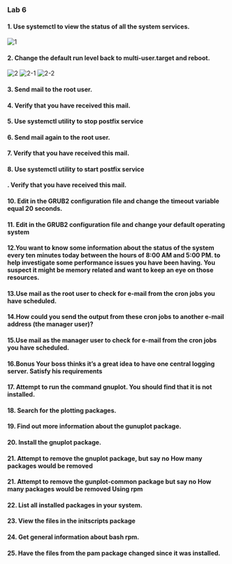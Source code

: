 ### Lab 6
#### 1.	Use systemctl to view the status of all the system services.
![1](https://github.com/menna-abdallah/Linux-RedHat/assets/139376864/e130bfcb-0afd-4bac-847f-df8a146dbef6)

#### 2.	Change the default run level back to multi-user.target and reboot.
![2](https://github.com/menna-abdallah/Linux-RedHat/assets/139376864/08b6dd08-b965-4d5b-9f2a-7bcb8ee00a18)
![2-1](https://github.com/menna-abdallah/Linux-RedHat/assets/139376864/cb271c4d-6331-4bc7-941e-d64a14840e7e)
![2-2](https://github.com/menna-abdallah/Linux-RedHat/assets/139376864/8d8debc6-4fbf-4048-bab4-5b21e7328b1d)

#### 3.	Send mail to the root user.

#### 4.	Verify that you have received this mail.

#### 5.	Use  systemctl utility to stop postfix service

#### 6.	Send mail again to the root user.

#### 7.	Verify that you have received this mail.

#### 8.	Use systemctl utility to start postfix service
#### .	Verify that you have received this mail.

#### 10.	Edit in the GRUB2 configuration file and change the timeout variable equal 20 seconds.

#### 11.	 Edit in the GRUB2 configuration file and change your default operating system

#### 12.You want to know some information about the status of the system every ten minutes today between the hours of  8:00 AM and 5:00 PM. to help investigate some performance issues you have been having. You suspect it might be memory related and want to keep an eye on those resources.

#### 13.Use mail as the root user to check for e-mail from the cron jobs you have scheduled.

#### 14.How could you send the output from these cron jobs to another e-mail address (the manager user)?

#### 15.Use mail as the manager user to check for e-mail from the cron jobs you have scheduled.

#### 16.Bonus Your boss thinks it’s a great idea to have one central logging server. Satisfy his requirements

#### 17. Attempt to run the command gnuplot. You should find that it is not installed.

#### 18. Search for the plotting packages.

#### 19. Find out more information about the gunuplot package.

#### 20. Install the gnuplot package.

#### 21. Attempt to remove the gnuplot package, but say no How many packages would be removed

#### 21. Attempt to remove the gunplot-common package but say no How many packages would be removed Using rpm

#### 22. List all installed packages in your system.

#### 23. View the files in the initscripts package

#### 24. Get general information about bash rpm.

#### 25. Have the files from the pam package changed since it was installed.
